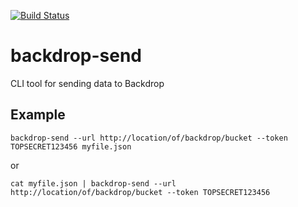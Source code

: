 [![Build Status](https://travis-ci.org/alphagov/backdrop-send.png)](https://travis-ci.org/alphagov/backdrop-send)

backdrop-send
=============

CLI tool for sending data to Backdrop

## Example

`backdrop-send --url http://location/of/backdrop/bucket --token TOPSECRET123456 myfile.json`

or

`cat myfile.json | backdrop-send --url http://location/of/backdrop/bucket --token TOPSECRET123456`
